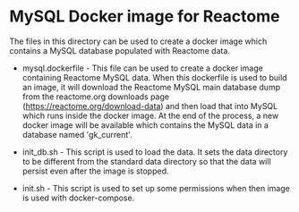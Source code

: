 # MySQL Docker image for Reactome

The files in this directory can be used to create a docker image which contains a MySQL database populated with Reactome data.

 - mysql.dockerfile - This file can be used to create a docker image containing Reactome MySQL data. When this dockerfile is used to build an image, it will download the Reactome MySQL main database dump from the reactome.org downloads page (https://reactome.org/download-data) and then load that into MySQL which runs inside the docker image. At the end of the process, a new docker image will be available which contains the MySQL data in a database named 'gk_current'.

 - init_db.sh - This script is used to load the data. It sets the data directory to be different from the standard data directory so that the data will persist even after the image is stopped.

 - init.sh - This script is used to set up some permissions when then image is used with docker-compose.
